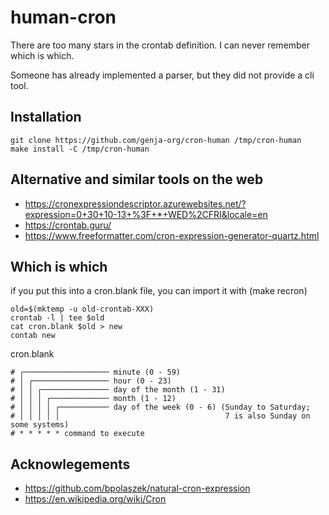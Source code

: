 # human-cron

There are too many stars in the crontab definition.
I can never remember which is which.

Someone has already implemented a parser,
but they did not provide a cli tool.

## Installation

    git clone https://github.com/genja-org/cron-human /tmp/cron-human
    make install -C /tmp/cron-human 

## Alternative and similar tools on the web

- https://cronexpressiondescriptor.azurewebsites.net/?expression=0+30+10-13+%3F+*+WED%2CFRI&locale=en
- https://crontab.guru/
- https://www.freeformatter.com/cron-expression-generator-quartz.html

## Which is which

if you put this into a cron.blank file, you can import it with (make recron)

    old=$(mktemp -u old-crontab-XXX)
    crontab -l | tee $old
    cat cron.blank $old > new
    contab new


    
cron.blank

    # ┌─────────────────── minute (0 - 59)
    # │ ┌───────────────── hour (0 - 23)
    # │ │ ┌─────────────── day of the month (1 - 31)
    # │ │ │ ┌───────────── month (1 - 12)
    # │ │ │ │ ┌─────────── day of the week (0 - 6) (Sunday to Saturday;
    # │ │ │ │ │                                     7 is also Sunday on some systems)
    # * * * * * command to execute


## Acknowlegements

- https://github.com/bpolaszek/natural-cron-expression
- https://en.wikipedia.org/wiki/Cron
